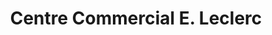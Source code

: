 ---
title: "Centre Commercial E. Leclerc"
url: /fondettes/centre-commercial-e-leclerc/
shop: Supermarkt
---